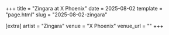 +++
title = "Zingara at X Phoenix"
date = 2025-08-02
template = "page.html"
slug = "2025-08-02-zingara"

[extra]
artist = "Zingara"
venue = "X Phoenix"
venue_url = ""
+++
